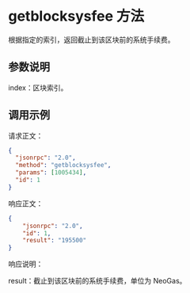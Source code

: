 ﻿# getblocksysfee 方法

根据指定的索引，返回截止到该区块前的系统手续费。

## 参数说明

index：区块索引。

## 调用示例

请求正文：

```json
{
  "jsonrpc": "2.0",
  "method": "getblocksysfee",
  "params": [1005434],
  "id": 1
}
```

响应正文：

```json
{
    "jsonrpc": "2.0",
    "id": 1,
    "result": "195500"
}
```

响应说明：

result：截止到该区块前的系统手续费，单位为 NeoGas。